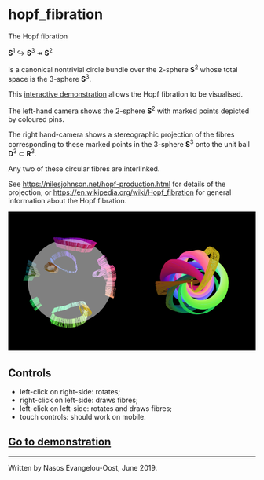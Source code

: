 # hopf_fibration

The Hopf fibration

**S**<sup>1</sup> ↪  **S**<sup>3</sup> ↠ **S**<sup>2</sup>

is a canonical nontrivial circle bundle over the 2-sphere **S**<sup>2</sup> whose total space is the 3-sphere **S**<sup>3</sup>.

This [interactive demonstration](https://nasosev.github.io/hopf_fibration) allows the Hopf fibration to be visualised.

The left-hand camera shows the 2-sphere **S**<sup>2</sup> with marked points depicted by coloured pins.

The right hand-camera shows a stereographic projection of the fibres corresponding to these marked points in the 3-sphere **S**<sup>3</sup> onto the unit ball **D**<sup>3</sup> ⊂ **R**<sup>3</sup>.

Any two of these circular fibres are interlinked.

See <https://nilesjohnson.net/hopf-production.html> for details of the projection, or <https://en.wikipedia.org/wiki/Hopf_fibration> for general information about the Hopf fibration. 

![Screenshot.](screenshot.png)

## Controls
  - left-click on right-side: rotates;
  - right-click on left-side: draws fibres;
  - left-click on left-side: rotates and draws fibres;
  - touch controls: should work on mobile.

## [Go to demonstration](https://nasosev.github.io/hopf_fibration)
  ---
  Written by Nasos Evangelou-Oost, June 2019.